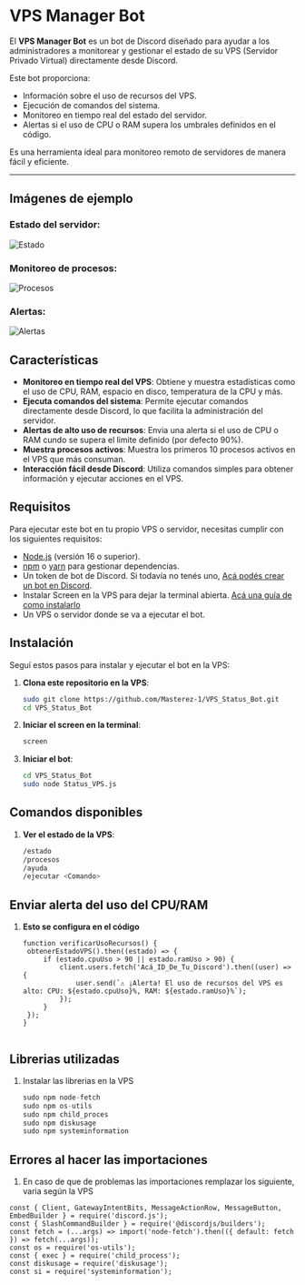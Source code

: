 # VPS Manager Bot

El **VPS Manager Bot** es un bot de Discord diseñado para ayudar a los administradores a monitorear y gestionar el estado de su VPS (Servidor Privado Virtual) directamente desde Discord. 

Este bot proporciona:
- Información sobre el uso de recursos del VPS.
- Ejecución de comandos del sistema.
- Monitoreo en tiempo real del estado del servidor.
- Alertas si el uso de CPU o RAM supera los umbrales definidos en el código.

Es una herramienta ideal para monitoreo remoto de servidores de manera fácil y eficiente.

---

## Imágenes de ejemplo

### Estado del servidor:
![Estado](https://media.discordapp.net/attachments/995115932756217887/1311157170103910471/image.png?ex=6747d5c5&is=67468445&hm=fe3516502ac70a19c47b3465a4332267993c5181afca0970b88fa559509de017&=&format=webp&quality=lossless&width=333&height=358)

### Monitoreo de procesos:
![Procesos](https://media.discordapp.net/attachments/1104825443015737526/1311284502739423312/image.png?ex=67484c5b&is=6746fadb&hm=5fb94a113d73c2c0aa09ec4be5047b6d20ba630f093b4c81cd691e7deb45e468&=&format=webp&quality=lossless&width=449&height=472)

### Alertas:
![Alertas](https://media.discordapp.net/attachments/995115932756217887/1311144904482881617/image.png?ex=6747ca59&is=674678d9&hm=e5f3d69601858d771d6f6b18aad78f9f41a76333aaf7571e4d9dc7c9674dca07&=&format=webp&quality=lossless&width=495&height=172)



## Características

- **Monitoreo en tiempo real del VPS**: Obtiene y muestra estadísticas como el uso de CPU, RAM, espacio en disco, temperatura de la CPU y más.
- **Ejecuta comandos del sistema**: Permite ejecutar comandos directamente desde Discord, lo que facilita la administración del servidor.
- **Alertas de alto uso de recursos**: Envia una alerta si el uso de CPU o RAM cundo se supera el limite definido (por defecto 90%).
- **Muestra procesos activos**: Muestra los primeros 10 procesos activos en el VPS que más consuman.
- **Interacción fácil desde Discord**: Utiliza comandos simples para obtener información y ejecutar acciones en el VPS.

## Requisitos

Para ejecutar este bot en tu propio VPS o servidor, necesitas cumplir con los siguientes requisitos:

- [Node.js](https://nodejs.org/) (versión 16 o superior).
- [npm](https://www.npmjs.com/) o [yarn](https://yarnpkg.com/) para gestionar dependencias.
- Un token de bot de Discord. Si todavía no tenés uno, [Acá podés crear un bot en Discord](https://discord.com/developers/applications).
- Instalar Screen en la VPS para dejar la terminal abierta. [Acá una guía de como instalarlo](https://www.ochobitshacenunbyte.com/2019/04/24/que-es-y-como-funciona-el-comando-screen-en-linux/)
- Un VPS o servidor donde se va a ejecutar el bot.

## Instalación

Seguí estos pasos para instalar y ejecutar el bot en la VPS:

1. **Clona este repositorio en la VPS**:
   ```bash
   sudo git clone https://github.com/Masterez-1/VPS_Status_Bot.git
   cd VPS_Status_Bot

2. **Iniciar el screen en la terminal**:
   ```bash
   screen

3. **Iniciar el bot**:
   ```bash
   cd VPS_Status_Bot
   sudo node Status_VPS.js

## Comandos disponibles
1. **Ver el estado de la VPS**:
   ```bash
   /estado
   /procesos
   /ayuda
   /ejecutar <Comando>
   
## Enviar alerta del uso del CPU/RAM
1. **Esto se configura en el código**
   ```Js
   function verificarUsoRecursos() {
    obtenerEstadoVPS().then((estado) => {
        if (estado.cpuUso > 90 || estado.ramUso > 90) {
            client.users.fetch('Acá_ID_De_Tu_Discord').then((user) => {
                user.send(`⚠️ ¡Alerta! El uso de recursos del VPS es alto: CPU: ${estado.cpuUso}%, RAM: ${estado.ramUso}%`);
            });
        }
    });
   }


## Librerias utilizadas
1. Instalar las librerias en la VPS
   ```JavaScript
   sudo npm node-fetch
   sudo npm os-utils
   sudo npm child_proces
   sudo npm diskusage
   sudo npm systeminformation

## Errores al hacer las importaciones
1. En caso de que de problemas las importaciones remplazar los siguiente, varia según la VPS
```Js
const { Client, GatewayIntentBits, MessageActionRow, MessageButton, EmbedBuilder } = require('discord.js');
const { SlashCommandBuilder } = require('@discordjs/builders'); 
const fetch = (...args) => import('node-fetch').then(({ default: fetch }) => fetch(...args));
const os = require('os-utils');
const { exec } = require('child_process');
const diskusage = require('diskusage');
const si = require('systeminformation');
